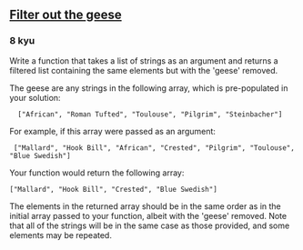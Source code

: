 <h2><a href=https://www.codewars.com/kata/57ee4a67108d3fd9eb0000e7/train/python target="_blank">Filter out the geese</a></h2><h3>8 kyu</h3><p>Write a function that takes a list of strings as an argument and returns a filtered list containing the same elements but with the 'geese' removed.</p><p>The geese are any strings in the following array, which is pre-populated in your solution:</p><pre><code>  ["African", "Roman Tufted", "Toulouse", "Pilgrim", "Steinbacher"]</code></pre><p>For example, if this array were passed as an argument:</p><pre><code> ["Mallard", "Hook Bill", "African", "Crested", "Pilgrim", "Toulouse", "Blue Swedish"]</code></pre><p>Your function would return the following array:</p><pre><code>["Mallard", "Hook Bill", "Crested", "Blue Swedish"]</code></pre><p>The elements in the returned array should be in the same order as in the initial array passed to your function, albeit with the 'geese' removed. Note that all of the strings will be in the same case as those provided, and some elements may be repeated.</p>